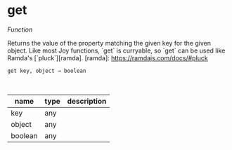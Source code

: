 # get

_Function_

Returns the value of the property matching the given key for the given object. Like most Joy functions, &#x60;get&#x60; is curryable, so &#x60;get&#x60; can be used like Ramda&#x27;s [&#x60;pluck&#x60;][ramda].
[ramda]: https://ramdajs.com/docs/#pluck

<pre><code>get key, object &rarr; boolean</code></pre>
<br>

| name | type | description |
|------|------|-------------|
|key|any||
|object|any||
|boolean|any||


